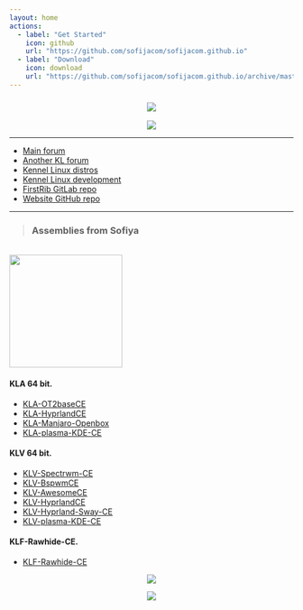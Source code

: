 ```yaml
---
layout: home
actions:
  - label: "Get Started"
    icon: github
    url: "https://github.com/sofijacom/sofijacom.github.io"
  - label: "Download"
    icon: download
    url: "https://github.com/sofijacom/sofijacom.github.io/archive/master.zip"
---
```



<h3 align="center">
  <img src="https://readme-typing-svg.herokuapp.com/?font=Roboto+Slab&color=7D3ACC&size=35&center=true&vCenter=true&width=1600&height=70&duration=4000&lines=Hello+There!+I'm+Sofiya+" />
</h3>


<p align="center">
  <img src="https://github.com/sofijacom/sofijacom/assets/107557749/c4abfbc2-02d4-4a79-a75f-24e948bf83ee" /> 
</p>


<hr>

- [Main forum](https://forum.puppylinux.com/viewforum.php?f=228)
- [Another KL forum](https://kennel-linux.rockedge.org/)
- [Kennel Linux distros](https://forum.puppylinux.com/viewforum.php?f=231)
- [Kennel Linux development](https://forum.puppylinux.com/viewforum.php?f=194)
- [FirstRib GitLab repo](https://gitlab.com/firstrib/firstrib)
- [Website GitHub repo](https://github.com/sofijacom/sofijacom.github.io)

<hr>


> ### Assemblies from Sofiya

<a id="installation"></a>  
<img src="https://github.com/user-attachments/assets/7e1e2fa0-ab50-4901-a024-fe731fb44ab3" width="200"/>

#### KLA 64 bit.

- [KLA-OT2baseCE](https://github.com/sofijacom/KLA-OT2baseCE)
- [KLA-HyprlandCE](https://github.com/sofijacom/KLA-Hyprland)
- [KLA-Manjaro-Openbox](https://github.com/sofijacom/KLA-Manjaro-Openbox)
- [KLA-plasma-KDE-CE](https://github.com/sofijacom/KLA-plasma-KDE-CE)


#### KLV 64 bit.


- [KLV-Spectrwm-CE](https://github.com/sofijacom/KLV-Spectrwm-CE)
- [KLV-BspwmCE](https://github.com/sofijacom/KLV-BspwmCE)
- [KLV-AwesomeCE](https://github.com/sofijacom/KLV-AwesomeCE)
- [KLV-HyprlandCE](https://github.com/sofijacom/KLV-HyprlandCE)
- [KLV-Hyprland-Sway-CE](https://github.com/sofijacom/KLV-Hyprland-Sway-CE)
- [KLV-plasma-KDE-CE](https://github.com/sofijacom/KLV-plasma-KDE-CE)


#### KLF-Rawhide-CE.


- [KLF-Rawhide-CE](https://github.com/sofijacom/KLF-Rawhide-CE)
 

<p align="center">
  
  <img src="https://readme-typing-svg.herokuapp.com?font=Roboto+Slab&color=%237E3ACE&size=20&center=true&vCenter=true&width=450&lines=Thank+you+for+visiting+!+❤+❤+❤" /> 
  
</p> 


<p align="center">
  
  <img src="https://github.com/user-attachments/assets/6c640e94-03b1-4425-8345-e8bde37252a5" />  
</p>

